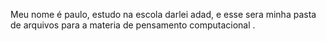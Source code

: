 


Meu nome é paulo, estudo na escola darlei adad, e esse sera minha pasta de arquivos para a materia de pensamento computacional 
. 








